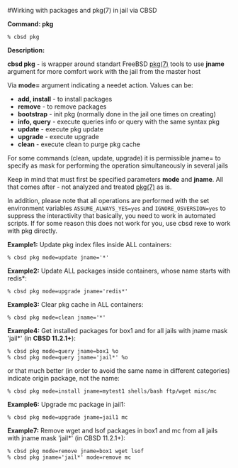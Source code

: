 #Wirking with packages and pkg(7) in jail via CBSD

**Command: pkg**

```
% cbsd pkg
```
**Description:**

**cbsd pkg** - is wrapper around standart FreeBSD [pkg(7)](http://man.freebsd.org/pkg/7) tools to use **jname** argument for more comfort work with the jail from the master host

Via **mode=** argument indicating a needet action. Values can be:

*  **add, install** - to install packages
*  **remove** - to remove packages
*  **bootstrap** - init pkg (normally done in the jail one times on creating)
*  **info, query** - execute queries info or query with the same syntax pkg
*  **update** - execute pkg update
*  **upgrade** - execute upgrade
*  **clean** - execute clean to purge pkg cache

For some commands (clean, update, upgrade) it is permissible jname= to specify as mask for performing the operation simultaneously in several jails

Keep in mind that must first be specified parameters **mode** and **jname**. All that comes after - not analyzed and treated [pkg(7)](http://man.freebsd.org/pkg/7) as is.

In addition, please note that all operations are performed with the set environment variables `ASSUME_ALWAYS_YES=yes` and `IGNORE_OSVERSION=yes` to suppress the interactivity that basically, you need to work in automated scripts. If for some reason this does not work for you, use cbsd rexe to work with pkg directly.


**Example1:** Update pkg index files inside ALL containers:

```
% cbsd pkg mode=update jname='*'
```
**Example2:** Update ALL packages inside containers, whose name starts with redis*:

```
% cbsd pkg mode=upgrade jname='redis*'
```

**Example3:** Clear pkg cache in ALL containers:

```
% cbsd pkg mode=clean jname='*'
```
**Example4:** Get installed packages for box1 and for all jails with jname mask 'jail*' (in **CBSD 11.2.1+**):

```
% cbsd pkg mode=query jname=box1 %o
% cbsd pkg mode=query jname='jail*' %o
```
or that much better (in order to avoid the same name in different categories) indicate origin package, not the name:

```
% cbsd pkg mode=install jname=mytest1 shells/bash ftp/wget misc/mc
```

**Example6:** Upgrade mc package in jail1:

```
% cbsd pkg mode=upgrade jname=jail1 mc
```

**Example7:** Remove wget and lsof packages in box1 and mc from all jails with jname mask 'jail*' (in CBSD 11.2.1+):

```
% cbsd pkg mode=remove jname=box1 wget lsof
% cbsd pkg jname='jail*' mode=remove mc
```

